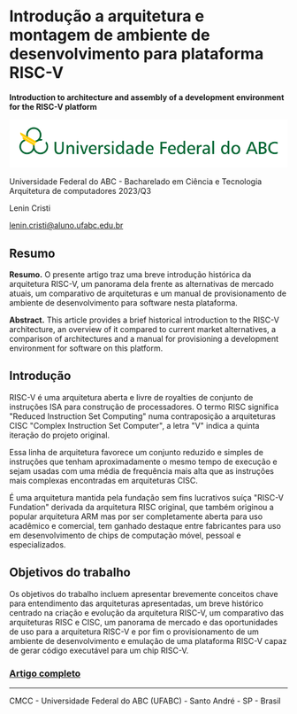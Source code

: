 # Introdução a arquitetura e montagem de ambiente de desenvolvimento para plataforma RISC-V

**Introduction to architecture and assembly of a development environment for the RISC-V platform**

![UFABC Logo](assets/logotipo-ufabc-extenso.png)

Universidade Federal do ABC - Bacharelado em Ciência e Tecnologia Arquitetura de computadores 2023/Q3

Lenin Cristi

lenin.cristi@aluno.ufabc.edu.br

## Resumo

**Resumo.** O presente artigo traz uma breve introdução histórica da arquitetura RISC-V, um panorama dela frente as alternativas de mercado atuais, um comparativo de arquiteturas e um manual de provisionamento de ambiente de desenvolvimento para software nesta plataforma.

**Abstract.** This article provides a brief historical introduction to the RISC-V architecture, an overview of it compared to current market alternatives, a comparison of architectures and a manual for provisioning a development environment for software on this platform.

## Introdução

RISC-V é uma arquitetura aberta e livre de royalties de conjunto de instruções ISA para construção de processadores. O termo RISC significa "Reduced Instruction Set Computing" numa contraposição a arquiteturas CISC "Complex Instruction Set Computer", a letra "V" indica a quinta iteração do projeto original.

Essa linha de arquitetura favorece um conjunto reduzido e simples de instruções que tenham aproximadamente o mesmo tempo de execução e sejam usadas com uma média de frequência mais alta que as instruções mais complexas encontradas em arquiteturas CISC.

É uma arquitetura mantida pela fundação sem fins lucrativos suíça "RISC-V Fundation" derivada da arquitetura RISC original, que também originou a popular arquitetura ARM mas por ser completamente aberta para uso acadêmico e comercial, tem ganhado destaque entre fabricantes para uso em desenvolvimento de chips de computação móvel, pessoal e especializados.

## Objetivos do trabalho
Os objetivos do trabalho incluem apresentar brevemente conceitos chave para entendimento das arquiteturas apresentadas, um breve histórico centrado na criação e evolução da arquitetura RISC-V, um comparativo das arquiteturas RISC e CISC, um panorama de mercado e das oportunidades de uso para a arquitetura RISC-V e por fim o provisionamento de um ambiente de desenvolvimento e emulação de uma plataforma RISC-V capaz de gerar código executável para um chip RISC-V.

### [Artigo completo](./docs/RISCV.pdf)

___

CMCC - Universidade Federal do ABC (UFABC) - Santo André - SP - Brasil
